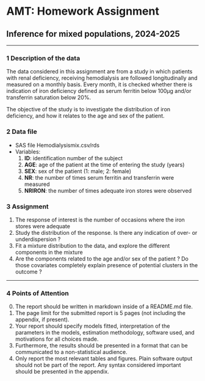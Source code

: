 # AMT: Homework Assignment

## Inference for mixed populations, 2024-2025
---

### 1 Description of the data

The data considered in this assignment are from a study in which patients with renal deficiency, receiving hemodialysis are followed longitudinally and measured on a monthly basis. Every month, it is checked whether there is indication of iron deficiency defined as serum ferritin below 100µg and/or transferrin saturation below 20%.

The objective of the study is to investigate the distribution of iron deficiency, and how it relates to the age and sex of the patient.

### 2 Data file

*   SAS file Hemodialysismix.csv/rds
*   Variables:
    1.  **ID**: identification number of the subject
    2.  **AGE**: age of the patient at the time of entering the study (years)
    3.  **SEX**: sex of the patient (1: male; 2: female)
    4.  **NR**: the number of times serum ferritin and transferrin were measured
    5.  **NRIRON**: the number of times adequate iron stores were observed

### 3 Assignment

1.  The response of interest is the number of occasions where the iron stores were adequate
2.  Study the distribution of the response. Is there any indication of over- or underdispersion ?
3.  Fit a mixture distribution to the data, and explore the different components in the mixture
4.  Are the components related to the age and/or sex of the patient ? Do those covariates completely explain presence of potential clusters in the outcome ?

---

### 4 Points of Attention

0. The report should be written in markdown inside of a README.md file.
1.  The page limit for the submitted report is 5 pages (not including the appendix, if present).
3.  Your report should specify models fitted, interpretation of the parameters in the models, estimation methodology, software used, and motivations for all choices made.
4.  Furthermore, the results should be presented in a format that can be communicated to a non-statistical audience.
5.  Only report the most relevant tables and figures. Plain software output should not be part of the report. Any syntax considered important should be presented in the appendix.
